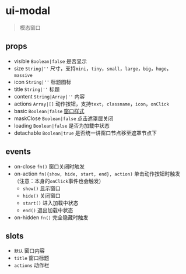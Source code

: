# ui-modal

> 模态窗口

## props

* visible `Boolean|false` 是否显示
* size `String|''` 尺寸，支持`mini`，`tiny`，`small`，`large`，`big`，`huge`，`massive`
* icon `String|''` 标题图标
* title `String|''` 标题
* content `String|Array|''` 内容
* actions `Array|[]` 动作按钮，支持`text`，`classname`，`icon`，`onClick`
* basic `Boolean|false` [窗口样式](http://semantic-ui.com/modules/modal.html#basic)
* maskClose `Boolean|false` 点击遮罩层关闭
* loading `Boolean|false` 是否为加载中状态
* detachable `Boolean|true` 是否统一讲窗口节点移至遮罩节点下



## events

* on-close `fn()` 窗口关闭时触发
* on-action `fn({show, hide, start, end}, action)` 单击动作按钮时触发（注意：本身的`onClick`事件也会触发）
  * `show()` 显示窗口
  * `hide()` 关闭窗口
  * `start()` 进入加载中状态
  * `end()` 退出加载中状态
* on-hidden `fn()` 完全隐藏时触发



## slots

* `默认` 窗口内容
* `title` 窗口标题
* `actions` 动作栏
